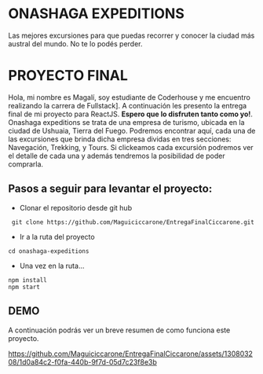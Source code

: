 # ONASHAGA EXPEDITIONS

Las mejores excursiones para que puedas recorrer y conocer la ciudad más austral del mundo. No te lo podés perder.

# PROYECTO FINAL

Hola, mi nombre es Magalí, soy estudiante de Coderhouse y me encuentro realizando la carrera de Fullstack]. A continuación les presento la entrega final de mi proyecto para ReactJS. **Espero que lo disfruten tanto como yo!**.
Onashaga expeditions se trata de una empresa de turismo, ubicada en la ciudad de Ushuaia, Tierra del Fuego. Podremos encontrar aquí, cada una de las excursiones que brinda dicha empresa dividas en tres secciones: Navegación, Trekking, y Tours. Si clickeamos cada excursión podremos ver el detalle de cada una y además tendremos la posibilidad de poder comprarla.

## Pasos a seguir para levantar el proyecto:

- Clonar el repositorio desde git hub

```
 git clone https://github.com/Maguiciccarone/EntregaFinalCiccarone.git
```

- Ir a la ruta del proyecto

```
cd onashaga-expeditions
```

- Una vez en la ruta...

```
npm install
npm start
```

## DEMO
A continuación podrás ver un breve resumen de como funciona este proyecto.

https://github.com/Maguiciccarone/EntregaFinalCiccarone/assets/130803208/1d0a84c2-f0fa-440b-9f7d-05d7c23f8e3b




